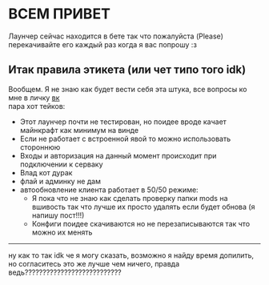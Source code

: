 # ВСЕМ ПРИВЕТ

Лаунчер сейчас находится в бете так что пожалуйста (Please) перекачивайте его каждый раз когда я вас попрошу :з

## Итак правила этикета (или чет типо того idk)
Вообщем. Я не знаю как будет вести себя эта штука, все вопросы ко мне в личку [вк](https://vk.me/Vander_Cat)  
пара хот тейков:
- Этот лаунчер почти не тестирован, но поидее вроде качает майнкрафт как минимум на винде
- Если не работает с встроенной явой то можно использовать стороннюю
- Входы и авторизация на данный момент происходит при подключении к серваку
- Влад кот дурак
- флай и админку не дам
- автообновление клиента работает в 50/50 режиме:
    - Я пока что не знаю как сделать проверку папки mods на вшивость так что лучше их просто удалять если будет обнова (я напишу пост!!!)
    - Конфиги поидее скачиваются но не перезаписываются так что можно их менять

----
ну как то так idk че я могу сказать, возможно я найду время допилить, но согласитесь это же лучше чем ничего, правда ведь???????????????????????????